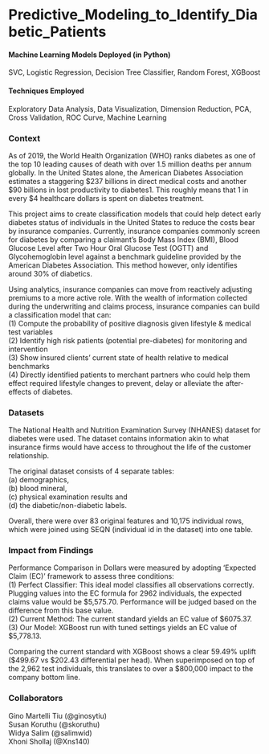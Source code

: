 # Predictive_Modeling_to_Identify_Diabetic_Patients

#### Machine Learning Models Deployed (in Python)
SVC, Logistic Regression, Decision Tree Classifier, Random Forest, XGBoost

#### Techniques Employed
Exploratory Data Analysis, Data Visualization, Dimension Reduction, PCA, Cross Validation, ROC Curve, Machine Learning

### Context
As of 2019, the World Health Organization (WHO) ranks diabetes as one of the top 10 leading causes of death with over 1.5 million deaths per annum globally. In the United States alone, the American Diabetes Association estimates a staggering $237 billions in direct medical costs and another $90 billions in lost productivity to diabetes1. This roughly means that 1 in every $4 healthcare dollars is spent on diabetes treatment.<br>

This project aims to create classification models that could help detect early diabetes status of individuals in the United States to reduce the costs bear by insurance companies. Currently, insurance companies commonly screen for diabetes by comparing a claimant’s Body Mass Index (BMI), Blood Glucose Level after Two Hour Oral Glucose Test (OGTT) and Glycohemoglobin level against a benchmark guideline provided by the American Diabetes Association. This method however, only identifies around 30% of diabetics. <br>

Using analytics, insurance companies can move from reactively adjusting premiums to a more active role. With the wealth of information collected during the underwriting and claims process, insurance companies can build a classification model that can:<br>
(1) Compute the probability of positive diagnosis given lifestyle & medical test variables <br>
(2) Identify high risk patients (potential pre-diabetes) for monitoring and intervention<br>
(3) Show insured clients’ current state of health relative to medical benchmarks<br>
(4) Directly identified patients to merchant partners who could help them effect required lifestyle changes to prevent, delay or alleviate the after-effects of diabetes.<br>

### Datasets
The National Health and Nutrition Examination Survey (NHANES) dataset for diabetes were used. The dataset contains information akin to what insurance firms would have access to throughout the life of the customer relationship.<br>

The original dataset consists of 4 separate tables: <br>
(a) demographics, <br>
(b) blood mineral, <br>
(c) physical examination results and <br>
(d) the diabetic/non-diabetic labels. <br>

Overall, there were over 83 original features and 10,175 individual rows, which were joined using SEQN (individual id in the dataset) into one table.

### Impact from Findings
Performance Comparison in Dollars were measured by adopting ‘Expected Claim (EC)’ framework to assess three conditions:<br>
(1) Perfect Classifier: This ideal model classifies all observations correctly. Plugging values into the EC formula for 2962 individuals, the expected claims value would be $5,575.70. Performance will be judged based on the difference from this base value.<br>
(2) Current Method: The current standard yields an EC value of $6075.37.<br>
(3) Our Model: XGBoost run with tuned settings yields an EC value of $5,778.13.<br>

Comparing the current standard with XGBoost shows a clear 59.49% uplift ($499.67 vs $202.43 differential per head). When superimposed on top of the 2,962 test individuals, this translates to over a $800,000 impact to the company bottom line.
<br>
### Collaborators
Gino Martelli Tiu (@ginosytiu)<br>
Susan Koruthu (@skoruthu)<br>
Widya Salim (@salimwid)<br>
Xhoni Shollaj (@Xns140)<br>
